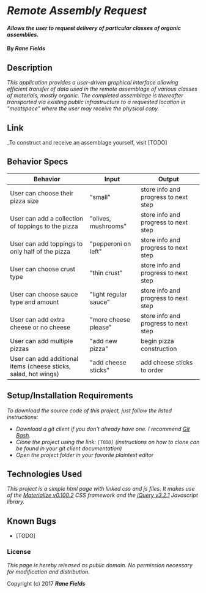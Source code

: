 # _Remote Assembly Request_

#### _Allows the user to request delivery of particular classes of organic assemblies._

#### By _**Rane Fields**_

## Description

_This application provides a user-driven graphical interface allowing efficient transfer of data used in the remote assemblage of various classes of materials, mostly organic. The completed assemblage is thereafter transported via existing public infrastructure to a requested location in "meatspace" where the user may receive the physical copy._

## Link

_To construct and receive an assemblage yourself, visit [TODO]

## Behavior Specs

| Behavior                                                        | Input                 | Output                               |
|-----------------------------------------------------------------|-----------------------|--------------------------------------|
| User can choose their pizza size                                | "small"               | store info and progress to next step |
| User can add a collection of toppings to the pizza              | "olives, mushrooms"   | store info and progress to next step |
| User can add toppings to only half of the pizza                 | "pepperoni on left"   | store info and progress to next step |
| User can choose crust type                                      | "thin crust"          | store info and progress to next step |
| User can choose sauce type and amount                           | "light regular sauce" | store info and progress to next step |
| User can add extra cheese or no cheese                          | "more cheese please"  | store info and progress to next step |
| User can add multiple pizzas                                    | "add new pizza"       | begin pizza construction             |
| User can add additional items (cheese sticks, salad, hot wings) | "add cheese sticks"   | add cheese sticks to order           |

## Setup/Installation Requirements

_To download the source code of this project, just follow the listed instructions:_

* _Download a git client if you don't already have one. I recommend [Git Bash](https://git-for-windows.github.io/)._
* _Clone the project using the link: `[TODO]`
(instructions on how to clone can be found in your git client documentation)_
* _Open the project folder in your favorite plaintext editor_

## Technologies Used

_This project is a simple html page with linked css and js files. It makes use of the [Materialize v0.100.2](http://materializecss.com/) CSS framework and the [jQuery v3.2.1](https://jquery.com/) Javascript library._

## Known Bugs

* [TODO]

### License

*This page is hereby released as public domain. No permission necessary for modification and distribution.*

Copyright (c) 2017 **_Rane Fields_**

